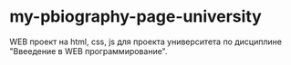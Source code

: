 # my-pbiography-page-university
WEB проект на html, css, js для проекта университета по дисциплине "Ввеедение в WEB программирование".
